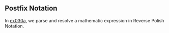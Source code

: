 ## Postfix Notation

In [ex030a](ex030a_evaluate_postfix), we parse and resolve a mathematic expression in Reverse Polish Notation.


